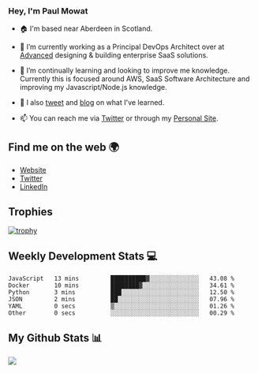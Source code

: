 ### Hey, I'm Paul Mowat

- 🏠 I'm based near Aberdeen in Scotland.
- 💼 I’m currently working as a Principal DevOps Architect over at [Advanced](https://www.oneadvanced.com/) designing & building enterprise SaaS solutions.
- 📖 I’m continually learning and looking to improve me knowledge. Currently this is focused around AWS, SaaS Software Architecture and improving my Javascript/Node.js knowledge.
- 📔 I also [tweet](https://twitter.com/paul_mowat) and [blog](https://www.paulmowat.co.uk/blog) on what I've learned.

- 📫 You can reach me via [Twitter](https://twitter.com/paul_mowat) or through my [Personal Site](https://www.paulmowat.co.uk).


## Find me on the web 🌍

- [Website](https://www.paulmowat.co.uk)
- [Twitter](https://twitter.com/paul_mowat)
- [LinkedIn](https://www.linkedin.com/in/paulmowat)

## Trophies

[![trophy](https://github-profile-trophy.vercel.app/?username=paulmowat)](https://github.com/ryo-ma/github-profile-trophy)

## Weekly Development Stats 💻

<!--START_SECTION:waka-->

```text
JavaScript   13 mins         ██████████▓░░░░░░░░░░░░░░   43.08 %
Docker       10 mins         ████████▓░░░░░░░░░░░░░░░░   34.61 %
Python       3 mins          ███░░░░░░░░░░░░░░░░░░░░░░   12.50 %
JSON         2 mins          ██░░░░░░░░░░░░░░░░░░░░░░░   07.96 %
YAML         0 secs          ▒░░░░░░░░░░░░░░░░░░░░░░░░   01.26 %
Other        0 secs          ░░░░░░░░░░░░░░░░░░░░░░░░░   00.29 %
```

<!--END_SECTION:waka-->

## My Github Stats 📊

![](https://github-readme-stats.vercel.app/api?username=paulmowat&show_icons=true&count_private=true)
